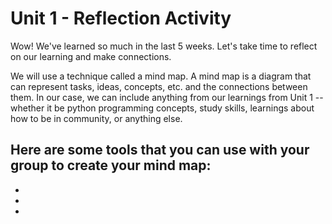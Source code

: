 # Unit 1 - Reflection Activity

Wow! We've learned so much in the last 5 weeks. Let's take time to reflect on our learning and make connections.

We will use a technique called a mind map. A mind map is a diagram that can represent tasks, ideas, concepts, etc. and the connections between them. In our case, we can include anything from our learnings from Unit 1 -- whether it be python programming concepts, study skills, learnings about how to be in community, or anything else.

Here are some tools that you can use with your group to create your mind map: 
-
-
-
-